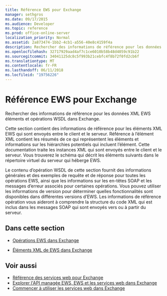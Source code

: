 ```yaml
---
title: Référence EWS pour Exchange
manager: sethgros
ms.date: 09/17/2015
ms.audience: Developer
ms.topic: reference
ms.prod: office-online-server
localization_priority: Normal
ms.assetid: 2a873474-1bb2-4cb1-a556-40e8c4159f4a
description: Rechercher des informations de référence pour les données XML EWS éléments et opérations WSDL dans Exchange.
ms.openlocfilehash: 32717929aad4af7c1ce6010b58b48d4059c91b22
ms.sourcegitcommit: 34041125dc8c5f993b21cebfc4f8b72f0fd2cb6f
ms.translationtype: MT
ms.contentlocale: fr-FR
ms.lasthandoff: 06/11/2018
ms.locfileid: "19756226"
---
```

# <a name="ews-reference-for-exchange"></a>Référence EWS pour Exchange

Rechercher des informations de référence pour les données XML EWS éléments et opérations WSDL dans Exchange.
  
Cette section contient des informations de référence pour les éléments XML EWS qui sont envoyés entre le client et le serveur. Référence à l’élément XML contient les résumés de ce qui représentent les éléments et informations sur les hiérarchies potentiels qui incluent l’élément. Cette documentation traite les instances XML qui sont envoyés entre le client et le serveur. Vous trouverez le schéma qui décrit les éléments suivants dans le répertoire virtuel du serveur qui héberge EWS. 
  
Le contenu d’opération WSDL de cette section fournit des informations générales et des exemples de requête et de réponse pour toutes les opérations EWS, ainsi que les informations sur les en-têtes SOAP et les messages d’erreur associés pour certaines opérations. Vous pouvez utiliser les informations de version pour déterminer quelles fonctionnalités sont disponibles dans différentes versions d’EWS. Les informations de référence opération vous aideront à comprendre la structure du code XML qui est inclus dans les messages SOAP qui sont envoyés vers ou à partir du serveur. 
  
## <a name="in-this-section"></a>Dans cette section
<a name="bk_InThisSection"> </a>

- [Opérations EWS dans Exchange](ews-operations-in-exchange.md)
    
- [Éléments XML de EWS dans Exchange](ews-xml-elements-in-exchange.md)
    
## <a name="see-also"></a>Voir aussi

- [Référence des services web pour Exchange](web-services-reference-for-exchange.md)
- [Explorer l'API managée EWS, EWS et les services web dans Exchange](../exchange-web-services/explore-the-ews-managed-api-ews-and-web-services-in-exchange.md)
- [Commencer à utiliser les services web dans Exchange](../exchange-web-services/start-using-web-services-in-exchange.md)
    

